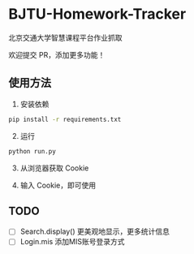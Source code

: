 # BJTU-Homework-Tracker

北京交通大学智慧课程平台作业抓取

欢迎提交 PR，添加更多功能！

## 使用方法

1. 安装依赖

```bash
pip install -r requirements.txt
```

2. 运行

```bash
python run.py
```

3. 从浏览器获取 Cookie

4. 输入 Cookie，即可使用

## TODO

- [ ] Search.display() 更美观地显示，更多统计信息
- [ ] Login.mis 添加MIS账号登录方式
